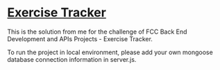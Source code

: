 # [Exercise Tracker](https://www.freecodecamp.org/learn/apis-and-microservices/apis-and-microservices-projects/exercise-tracker)
This is the solution from me for the challenge of FCC Back End Development and APIs Projects - Exercise Tracker. 

To run the project in local environment, please add your own mongoose database connection information in server.js. 
